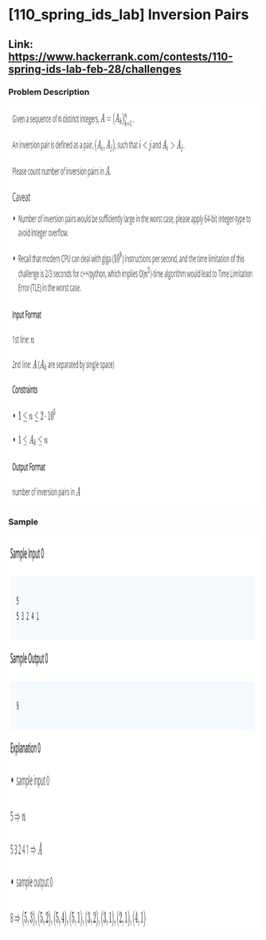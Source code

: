 # [110_spring_ids_lab] Inversion Pairs

## Link: https://www.hackerrank.com/contests/110-spring-ids-lab-feb-28/challenges

### Problem Description

<img src="https://github.com/frankkn/data_structure/blob/master/HackerRank/110_spring_ids_lab_feb_28/images/problem_description.jpg" width="600" height="800" alt="E"/><br/>

### Sample

<img src="https://github.com/frankkn/data_structure/blob/master/HackerRank/110_spring_ids_lab_feb_28/images/sample.jpg" width="600" height="800" alt="E"/><br/>
